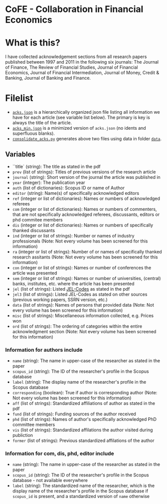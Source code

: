 # CoFE - **Co**llaboration in **F**inancial **E**conomics

# What is this?
I have collected acknowledgement sections from all research papers published between 1997 and 2011 in the following six journals: The Journal of Finance, The Review of Financial Studies, Journal of Financial Economics, Journal of Financial Intermediation, Journal of Money, Credit & Banking, Journal of Banking and Finance.

# Filelist
* [`acks.json`](acks.json) is a hierarchically organized json file listing all information we have for each article (see variable list below).  The primary is key is always the title of the article.
* [`acks_min.json`](acks_min.json) is a minimized version of `acks.json` (no idents and superfluous blanks).
* [`consolidate_acks.py`](consolidate_acks.py) generates above two files using data in folder [`data`](data).

## Variables

* ``title` (string): The title as stated in the pdf
* `prev` (list of strings): Titles of previous versions of the research article
* `journal` (string): Short version of the journal the article was published in
* `year` (integer): The publication year
* `auth` (list of dictionaries): Scopus ID or name of Author
* `editor` (string): Name(s) of specifically acknowledged editors
* `ref` (integer or list of dictionaries): Names or numbers of acknowledged referees
* `com` (integer or list of dictionaries): Names or numbers of commenters, that are not specifically acknowledged referees, discussants, editors or phd commitee members
* `dis` (integer or list of dictionaries): Names or numbers of specifically thanked discussants
* `ind` (integer or list of strings): Number or names of industry professionals (Note: Not every volume has been screened for this information)
* `ra` (integer or list of strings): Number of or names of specifically thanked research assitants (Note: Not every volume has been screened for this information)
* `con` (integer or list of strings): Names or number of conferences the article was presented
* `sem` (integer or list of strings): Names or number of universities, (central) banks, institutes, etc. where the article has been presented
* `jel` (list of strings): Listed [JEL-Codes](https://www.aeaweb.org/jel/guide/jel.php) as stated in the pdf
* `jel3` (list of strings): Listed JEL-Codes as stated on other sources (previous working papers, SSRN version, etc.)
* `data` (list of strings): Names of persons that provided data (Note: Not every volume has been screened for this information)
* `misc` (list of strings): Miscellaneous information collected, e.g. Prices won
* `ord` (list of strings): The ordering of categories within the entire acknowledgment section (Note: Not every volume has been screened for this information)

### Information for authors include
* `name` (string): The name in upper-case of the researcher as stated in the paper
* `scopus_id` (string): The ID of the researcher's profile in the Scopus database
* `label` (string): The display name of the researcher's profile in the Scopus database
* `corresponding` (boolean): True if author is corresponding author (Note: Not every volume has been screened for this information)
* `aff` (list of strings): Standardized affiliations of author as stated in the pdf
* `fund` (list of strings): Funding sources of the author received
* `phd` (list of strings): Names of author's specifically acknowledged PhD committee members
* `vis` (list of strings): Standardized affilations the author visited during publiction
* `former` (list of strings): Previous standardized affilations of the author

### Information for com, dis, phd, editor include
* `name` (string): The name in upper-case of the researcher as stated in the paper
* `scopus_id` (string): The ID of the researcher's profile in the Scopus database - not available everywhere
* `label` (string): The standardized name of the researcher, which is the display name of the researcher's profile in the Scopus database if `scopus_id` is present, and a standardized version of `name` otherwise
